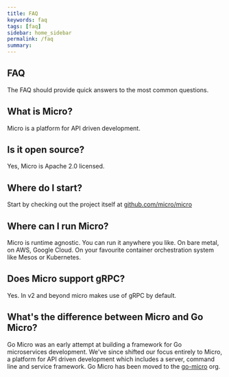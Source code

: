 ```yaml
---
title: FAQ
keywords: faq
tags: [faq]
sidebar: home_sidebar
permalink: /faq
summary:
---
```


## FAQ

The FAQ should provide quick answers to the most common questions.

## What is Micro?

Micro is a platform for API driven development.

## Is it open source?

Yes, Micro is Apache 2.0 licensed.

## Where do I start?

Start by checking out the project itself at [github.com/micro/micro](https://github.com/micro/micro)

## Where can I run Micro?

Micro is runtime agnostic. You can run it anywhere you like. On bare metal, on AWS, Google Cloud. On your favourite container orchestration system like Mesos or Kubernetes.

## Does Micro support gRPC?

Yes. In v2 and beyond micro makes use of gRPC by default.

## What's the difference between Micro and Go Micro?

Go Micro was an early attempt at building a framework for Go microservices development. We've since shifted our focus entirely to Micro, 
a platform for API driven development which includes a server, command line and service framework. Go Micro has 
been moved to the [go-micro](https://github.com/go-micro) org.
